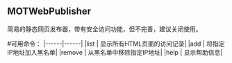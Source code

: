 ## MOTWebPublisher

简易的静态网页发布器，带有安全访问功能，但不完善，建议关闭使用。

#可用命令：
|------|------|
|list | 显示所有HTML页面的访问记录|
|add <IP> | 将指定IP地址加入黑名单|
|remove <IP> | 从黑名单中移除指定IP地址|
|help | 显示帮助信息|
